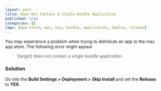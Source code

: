 ```yaml
---
layout: post
title: Does Not Contain A Single Bundle Application
published: true
categories: []
tags: [app-store, mac, osx, bundle, application, deploy, release]
---
```

You may experience a problem when trying to distribute an app to the mac app store. The following error might appear

> [target] does not contain a single bundle application.

### Solution
Go into the **Build Settings > Deployment > Skip Install** and set the **Release** to **YES**.
